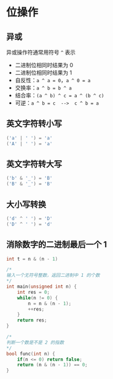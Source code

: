 # 位操作

## 异或

异或操作符通常用符号 `^` 表示

- 二进制位相同时结果为 0
- 二进制位相同时结果为 1
- 自反性：`a ^ a = 0`，`a ^ 0 = a`
- 交换率：`a ^ b = b ^ a`
- 结合率：`(a ^ b) ^ c = a ^ (b ^ c)`
- 可逆：`a ^ b = c  -->  c ^ b = a`

## 英文字符转小写

```cpp
('a' | ' ') = 'a'
('A' | ' ') = 'a'
```

## 英文字符转大写

```cpp
('b' & '_') = 'B'
('B' & '_') = 'B'
```

## 大小写转换

```cpp
('d' ^ ' ') = 'D'
('D' ^ ' ') = 'd'
```

## 消除数字的二进制最后一个 1

```cpp
int t = n & (n - 1)

/*
输入一个无符号整数，返回二进制中 1 的个数
*/
int main(unsigned int n) {
    int res = 0;
    while(n != 0) {
        n = n & (n - 1);
        ++res;
    }
    return res;
}

/*
判断一个数是不是 2 的指数
*/
bool func(int n) {
    if(n <= 0) return false;
    return (n & (n - 1)) == 0;
}
```